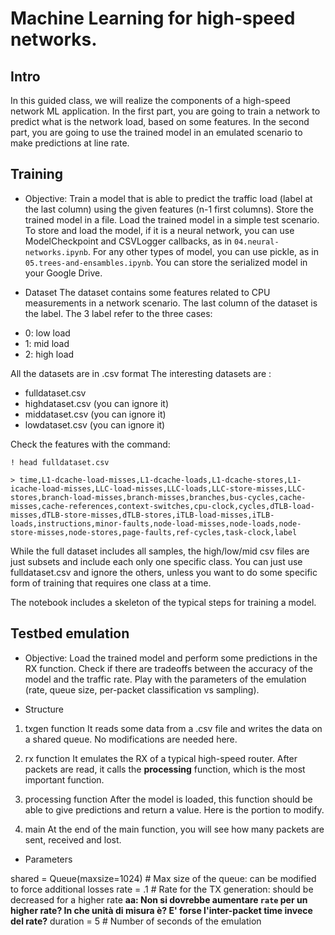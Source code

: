# Machine Learning for high-speed networks.


## Intro

In this guided class, we will realize the components of a high-speed network ML application.
In the first part, you are going to train a network to predict what is the network load, based on some features.
In the second part, you are going to use the trained model in an emulated scenario to make predictions at line rate.

## Training

* Objective: Train a model that is able to predict the traffic load (label at the last column) using the given features (n-1 first columns).
Store the trained model in a file. Load the trained model in a simple test scenario. To store and load the model, if it is a neural network, you can use ModelCheckpoint and CSVLogger callbacks, as in `04.neural-networks.ipynb`. For any other types of model, you can use pickle, as in `05.trees-and-ensambles.ipynb`. You can store the serialized model in your Google Drive.

* Dataset
The dataset contains some features related to CPU measurements in a network scenario.
The last column of the dataset is the label. The 3 label refer to the three cases:
- 0: low load
- 1: mid load
- 2: high load


All the datasets are in .csv format
The interesting datasets are :
- fulldataset.csv
- highdataset.csv (you can ignore it)
- middataset.csv (you can ignore it)
- lowdataset.csv (you can ignore it)

Check the features with the command:

``` 
! head fulldataset.csv

> time,L1-dcache-load-misses,L1-dcache-loads,L1-dcache-stores,L1-icache-load-misses,LLC-load-misses,LLC-loads,LLC-store-misses,LLC-stores,branch-load-misses,branch-misses,branches,bus-cycles,cache-misses,cache-references,context-switches,cpu-clock,cycles,dTLB-load-misses,dTLB-store-misses,dTLB-stores,iTLB-load-misses,iTLB-loads,instructions,minor-faults,node-load-misses,node-loads,node-store-misses,node-stores,page-faults,ref-cycles,task-clock,label

```
While the full dataset includes all samples, the high/low/mid csv files are just subsets and include each only one specific class. You can just use fulldataset.csv and ignore the others, unless you want to do some specific form of training that requires one class at a time.

The notebook includes a skeleton of the typical steps for training a model.


## Testbed emulation

* Objective: Load the trained model and perform some predictions in the RX function. 
Check if there are tradeoffs between the accuracy of the model and the traffic rate.
Play with the parameters of the emulation (rate, queue size, per-packet classification vs sampling).

* Structure

1) txgen function
It reads some data from a .csv file and writes the data on a shared queue. No modifications are needed here.

2) rx function
It emulates the RX of a typical high-speed router. After packets are read, it calls the **processing** function, which is the most important function.

3) processing function
After the model is loaded, this function should be able to give predictions and return a value.
Here is the portion to modify.

4) main
At the end of the main function, you will see how many packets are sent, received and lost.

* Parameters

shared = Queue(maxsize=1024)   # Max size of the queue: can be modified to force additional losses
rate = .1 # Rate for the TX generation: should be decreased for a higher rate **aa: Non si dovrebbe aumentare `rate` per un higher rate? In che unità di misura è? E' forse l'inter-packet time invece del rate?**
duration = 5 # Number of seconds of the emulation


